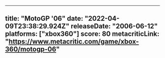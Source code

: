 
---
title: "MotoGP '06"
date: "2022-04-09T23:38:29.924Z"
releaseDate: "2006-06-12"
platforms: ["xbox360"]
score: 80
metacriticLink: "https://www.metacritic.com/game/xbox-360/motogp-06"
---
